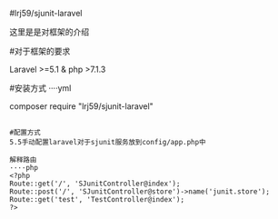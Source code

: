 #lrj59/sjunit-laravel

这里是是对框架的介绍

#对于框架的要求

Laravel >=5.1 & php >7.1.3

#安装方式
····yml

composer require "lrj59/sjunit-laravel"

``````

#配置方式
5.5手动配置laravel对于sjunit服务放到config/app.php中

解释路由
····php
<?php
Route::get('/', 'SJunitController@index');
Route::post('/', 'SJunitController@store')->name('junit.store');
Route::get('test', 'TestController@index');
?>

